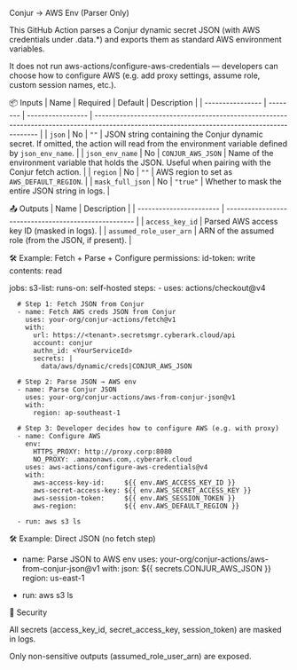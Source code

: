 Conjur → AWS Env (Parser Only)

This GitHub Action parses a Conjur dynamic secret JSON (with AWS credentials under .data.*) and exports them as standard AWS environment variables.

It does not run aws-actions/configure-aws-credentials — developers can choose how to configure AWS (e.g. add proxy settings, assume role, custom session names, etc.).

📦 Inputs
| Name             | Required | Default           | Description                                                                                                                                  |
| ---------------- | -------- | ----------------- | -------------------------------------------------------------------------------------------------------------------------------------------- |
| `json`           | No       | `""`              | JSON string containing the Conjur dynamic secret. If omitted, the action will read from the environment variable defined by `json_env_name`. |
| `json_env_name`  | No       | `CONJUR_AWS_JSON` | Name of the environment variable that holds the JSON. Useful when pairing with the Conjur fetch action.                                      |
| `region`         | No       | `""`              | AWS region to set as `AWS_DEFAULT_REGION`.                                                                                                   |
| `mask_full_json` | No       | `"true"`          | Whether to mask the entire JSON string in logs.                                                                                              |

📤 Outputs
| Name                    | Description                                          |
| ----------------------- | ---------------------------------------------------- |
| `access_key_id`         | Parsed AWS access key ID (masked in logs).           |
| `assumed_role_user_arn` | ARN of the assumed role (from the JSON, if present). |

🛠️ Example: Fetch + Parse + Configure
permissions:
  id-token: write
  contents: read

jobs:
  s3-list:
    runs-on: self-hosted
    steps:
      - uses: actions/checkout@v4

      # Step 1: Fetch JSON from Conjur
      - name: Fetch AWS creds JSON from Conjur
        uses: your-org/conjur-actions/fetch@v1
        with:
          url: https://<tenant>.secretsmgr.cyberark.cloud/api
          account: conjur
          authn_id: <YourServiceId>
          secrets: |
            data/aws/dynamic/creds|CONJUR_AWS_JSON

      # Step 2: Parse JSON → AWS env
      - name: Parse Conjur JSON
        uses: your-org/conjur-actions/aws-from-conjur-json@v1
        with:
          region: ap-southeast-1

      # Step 3: Developer decides how to configure AWS (e.g. with proxy)
      - name: Configure AWS
        env:
          HTTPS_PROXY: http://proxy.corp:8080
          NO_PROXY: .amazonaws.com,.cyberark.cloud
        uses: aws-actions/configure-aws-credentials@v4
        with:
          aws-access-key-id:     ${{ env.AWS_ACCESS_KEY_ID }}
          aws-secret-access-key: ${{ env.AWS_SECRET_ACCESS_KEY }}
          aws-session-token:     ${{ env.AWS_SESSION_TOKEN }}
          aws-region:            ${{ env.AWS_DEFAULT_REGION }}

      - run: aws s3 ls

🛠️ Example: Direct JSON (no fetch step)
- name: Parse JSON to AWS env
  uses: your-org/conjur-actions/aws-from-conjur-json@v1
  with:
    json: ${{ secrets.CONJUR_AWS_JSON }}
    region: us-east-1

- run: aws s3 ls

🔐 Security

All secrets (access_key_id, secret_access_key, session_token) are masked in logs.

Only non-sensitive outputs (assumed_role_user_arn) are exposed.
